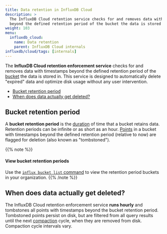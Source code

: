 ```yaml
---
title: Data retention in InfluxDB Cloud
description: >
  The InfluxDB Cloud retention service checks for and removes data with timestamps
  beyond the defined retention period of the bucket the data is stored in.
weight: 103
menu:
  influxdb_cloud:
    name: Data retention
    parent: InfluxDB Cloud internals
influxdb/cloud/tags: [internals]
---
```


The **InfluxDB Cloud retention enforcement service** checks for and removes data
with timestamps beyond the defined retention period of the
[bucket](/influxdb/cloud/reference/glossary/#bucket) the data is stored in.
This service is designed to automatically delete "expired" data and optimize disk
usage without any user intervention.

- [Bucket retention period](#bucket-retention-period)
- [When does data actually get deleted?](#when-does-data-actually-get-deleted)

## Bucket retention period
A **bucket retention period** is the [duration](/influxdb/cloud/glossary/#duration) of time that a bucket retains data.
Retention periods can be infinite or as short as an hour.
[Points](/influxdb/cloud/reference/glossary/#point) in a bucket with timestamps
beyond the defined retention period (relative to now) are flagged for deletion
(also known as "tombstoned").

{{% note %}}
#### View bucket retention periods
Use the [`influx bucket list` command](/influxdb/cloud/reference/cli/influx/bucket/list/)
to view the retention period buckets in your organization.
{{% /note %}}

## When does data actually get deleted?
The InfluxDB Cloud retention enforcement service **runs hourly** and tombstones
all points with timestamps beyond the bucket retention period.
Tombstoned points persist on disk, but are filtered from all query results until
the next [compaction](/influxdb/cloud/reference/glossary/#compaction) cycle,
when they are removed from disk.
Compaction cycle intervals vary.
